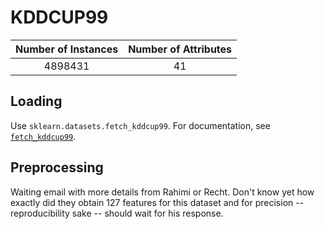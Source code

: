 # KDDCUP99

| Number of Instances | Number of Attributes |
| :---: | :---: |
| 4898431 | 41 |

## Loading

Use `sklearn.datasets.fetch_kddcup99`. For documentation, see [`fetch_kddcup99`](https://scikit-learn.org/stable/modules/generated/sklearn.datasets.fetch_kddcup99.html#sklearn.datasets.fetch_kddcup99).

## Preprocessing

Waiting email with more details from Rahimi or Recht. Don't know yet how exactly did they obtain 127 features for this dataset and for precision -- reproducibility sake -- should wait for his response.



